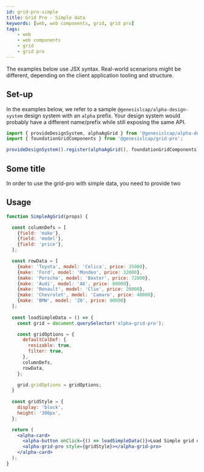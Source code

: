 ```yaml
---
id: grid-pro-simple
title: Grid Pro - Simple data
keywords: [web, web components, grid, grid pro]
tags:
    - web
    - web components
    - grid
    - grid pro
---
```


The examples below use JSX syntax. Real-world scenarions might be different, depending on the client application tooling and structure.

## Set-up

In the examples below, we refer to a sample `@genesislcap/alpha-design-system` design system with an `alpha` prefix. Your design system would probably have a different name/prefix while still exposing the same API.

```ts
import { provideDesignSystem, alphaAgGrid } from '@genesislcap/alpha-design-system';
import { foundationGridComponents } from '@genesislcap/grid-pro';

provideDesignSystem().register(alphaAgGrid(), foundationGridComponents);
```

## Some title

In order to use the grid-pro with simple data, you need to provide two

## Usage

```jsx live 
function SimpleAgGrid(props) {

  const columnDefs = [
    {field: 'make'},
    {field: 'model'},
    {field: 'price'},
  ];

  const rowData = [
    {make: 'Toyota', model: 'Celica', price: 35000},
    {make: 'Ford', model: 'Mondeo', price: 32000},
    {make: 'Porsche', model: 'Boxter', price: 72000},
    {make: 'Audi', model: 'A6', price: 80000},
    {make: 'Renault', model: 'Clio', price: 20000},
    {make: 'Chevrolet', model: 'Camaro', price: 40000},
    {make: 'BMW', model: 'Z8', price: 90000}
  ];
  
  const loadSimpleData = () => {
    const grid = document.querySelector('alpha-grid-pro');

    const gridOptions = {
      defaultColDef: {
        resizable: true,
        filter: true,
      },
      columnDefs,
      rowData,
    };

    grid.gridOptions = gridOptions;
  }
  
  const gridStyle = {
    display: 'block',
    height: '300px',
  };

  return (
    <alpha-card>
      <alpha-button onClick={() => loadSimpleData()}>Load Simple grid data</alpha-button>
      <alpha-grid-pro style={gridStyle}></alpha-grid-pro>
    </alpha-card>
  );
}
```

